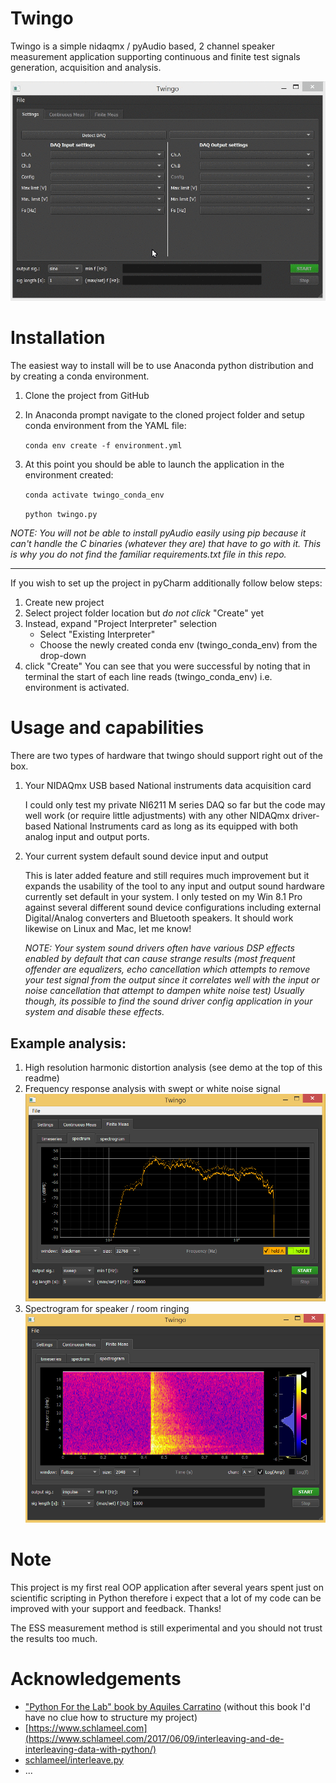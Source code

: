 # Twingo
Twingo is a simple nidaqmx / pyAudio based, 2 channel speaker measurement application supporting continuous and finite test signals generation, acquisition and analysis.

![Twingo_demo](docs/graphics/continuous_sequence.gif)

# Installation
The easiest way to install will be to use Anaconda python distribution and by creating a conda environment.

1. Clone the project from GitHub
2. In Anaconda prompt navigate to the cloned project folder and setup conda environment from the YAML file:

    `conda env create -f environment.yml`
3. At this point you should be able to launch the application in the environment created:

    `conda activate twingo_conda_env`
    
    `python twingo.py`

_NOTE: You will not be able to install pyAudio easily using pip because it can't handle the C binaries (whatever they are) that have to go with it. This is why you do not find the familiar requirements.txt file in this repo._

---
If you wish to set up the project in pyCharm additionally follow below steps:

1. Create new project
2. Select project folder location but _do not click_ "Create" yet
3. Instead, expand "Project Interpreter" selection
    - Select "Existing Interpreter"
    - Choose the newly created conda env (twingo_conda_env) from the drop-down
4. click "Create"
You can see that you were successful by noting that in terminal the start of each line reads (twingo_conda_env) i.e. environment is activated.

# Usage and capabilities
There are two types of hardware that twingo should support right out of the box.

1. Your NIDAQmx USB based National instruments data acquisition card

    I could only test my private NI6211 M series DAQ so far but the code may well work (or require little adjustments) with any other NIDAQmx driver-based National Instruments card as long as its equipped with both analog input and output ports.

2. Your current system default sound device input and output 

    This is later added feature and still requires much improvement but it expands the usability of the tool to any input and output sound hardware currently set default in your system.
	I only tested on my Win 8.1 Pro against several different sound device configurations including external Digital/Analog converters and Bluetooth speakers. It should work likewise on Linux and Mac, let me know!
	
    _NOTE: Your system sound drivers often have various DSP effects enabled by default that can cause strange results (most frequent offender are equalizers, echo cancellation which attempts to remove your test signal from the output since it correlates well with the input or noise cancellation that attempt to dampen white noise test) Usually though, its possible to find the sound driver config application in your system and disable these effects._

## Example analysis:
1. High resolution harmonic distortion analysis (see demo at the top of this readme)
2. Frequency response analysis with swept or white noise signal
    ![example_spectrum](docs/graphics/example_spectrum.png)
3. Spectrogram for speaker / room ringing
    ![example_spectrogram](docs/graphics/example_spectrogram.png)
    
# Note
This project is my first real OOP application after several years spent just on scientific scripting in Python therefore i expect that a lot of my code can be improved with your support and feedback. Thanks!

The ESS measurement method is still experimental and you should not trust the results too much.

# Acknowledgements
 - ["Python For the Lab" book by Aquiles Carratino](https://www.pythonforthelab.com/books/)
 	(without this book I'd have no clue how to structure my project)
 - [https://www.schlameel.com](https://www.schlameel.com/2017/06/09/interleaving-and-de-interleaving-data-with-python/)
 - [schlameel/interleave.py](https://gist.github.com/schlameel/2ee338c35c72bedcdda58dcb121f2786)
 - ...

